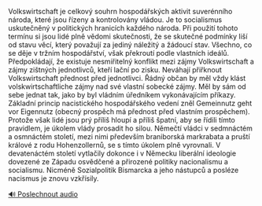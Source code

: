 
Volkswirtschaft je celkový souhrn hospodářských aktivit suverénního národa, které jsou řízeny a kontrolovány vládou. Je to socialismus uskutečněný v politických hranicích každého národa. Při použití tohoto termínu si jsou lidé plně vědomi skutečnosti, že se skutečné podmínky liší od stavu věcí, který považují za jediný náležitý a žádoucí stav. Všechno, co se děje v tržním hospodářství, však překroutí podle vlastních ideálů. Předpokládají, že existuje nesmiřitelný konflikt mezi zájmy Volkswirtschaft a zájmy zištných jednotlivců, kteří lační po zisku. Neváhají přiřknout Volkswirtschaft přednost před jednotlivci. Řádný občan by měl vždy klást volskwirtschaftliche zájmy nad své vlastní sobecké zájmy. Měl by sám od sebe jednat tak, jako by byl vládním úředníkem vykonávajícím příkazy. Základní princip nacistického hospodářského vedení zněl Gemeinnutz geht vor Eigennutz (obecný prospěch má přednost před vlastním prospěchem). Protože však lidé jsou prý příliš hloupí a příliš špatní, aby se řídili tímto pravidlem, je úkolem vlády prosadit ho silou. Němečtí vládci v sedmnáctém a osmnáctém století, mezi nimi především braniborská markrabata a pruští králové z rodu Hohenzollernů, se s tímto úkolem plně vyrovnali. V devatenáctém století vytlačily dokonce i v Německu liberální ideologie dovezené ze Západu osvědčené a přirozené politiky nacionalismu a socialismu. Nicméně Sozialpolitik Bismarcka a jeho nástupců a posléze nacismus je znovu vzkřísily.

[🔊 Poslechnout audio](/data/7-paragraphs/audio/chapter_62/para_005-Volkswirtschaft-je-celkov-souhrn-hospodskch-ak.mp3)
